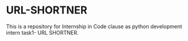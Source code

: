 # URL-SHORTNER
This is a repository for Internship in Code clause  as python development intern task1- URL SHORTNER.
